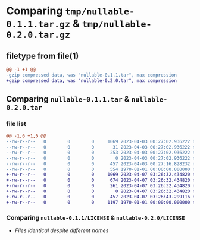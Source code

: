 # Comparing `tmp/nullable-0.1.1.tar.gz` & `tmp/nullable-0.2.0.tar.gz`

## filetype from file(1)

```diff
@@ -1 +1 @@
-gzip compressed data, was "nullable-0.1.1.tar", max compression
+gzip compressed data, was "nullable-0.2.0.tar", max compression
```

## Comparing `nullable-0.1.1.tar` & `nullable-0.2.0.tar`

### file list

```diff
@@ -1,6 +1,6 @@
--rw-r--r--   0        0        0     1069 2023-04-03 00:27:02.936222 nullable-0.1.1/LICENSE
--rw-r--r--   0        0        0       31 2023-04-03 00:27:02.936222 nullable-0.1.1/README.md
--rw-r--r--   0        0        0      253 2023-04-03 00:27:02.936222 nullable-0.1.1/nullable/__init__.py
--rw-r--r--   0        0        0        0 2023-04-03 00:27:02.936222 nullable-0.1.1/nullable/py.typed
--rw-r--r--   0        0        0      457 2023-04-03 00:27:16.828232 nullable-0.1.1/pyproject.toml
--rw-r--r--   0        0        0      554 1970-01-01 00:00:00.000000 nullable-0.1.1/PKG-INFO
+-rw-r--r--   0        0        0     1069 2023-04-07 03:26:32.434820 nullable-0.2.0/LICENSE
+-rw-r--r--   0        0        0      674 2023-04-07 03:26:32.434820 nullable-0.2.0/README.md
+-rw-r--r--   0        0        0      261 2023-04-07 03:26:32.434820 nullable-0.2.0/nullable/__init__.py
+-rw-r--r--   0        0        0        0 2023-04-07 03:26:32.434820 nullable-0.2.0/nullable/py.typed
+-rw-r--r--   0        0        0      457 2023-04-07 03:26:43.299116 nullable-0.2.0/pyproject.toml
+-rw-r--r--   0        0        0     1197 1970-01-01 00:00:00.000000 nullable-0.2.0/PKG-INFO
```

### Comparing `nullable-0.1.1/LICENSE` & `nullable-0.2.0/LICENSE`

 * *Files identical despite different names*

